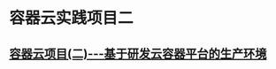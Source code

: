 # 容器云实践项目二

## [容器云项目(二)---基于研发云容器平台的生产环境](https://linuxwt.com/xin-rong-qi-yun-xiang-mu-rong-liang-jie-dian-gui-hua/)

